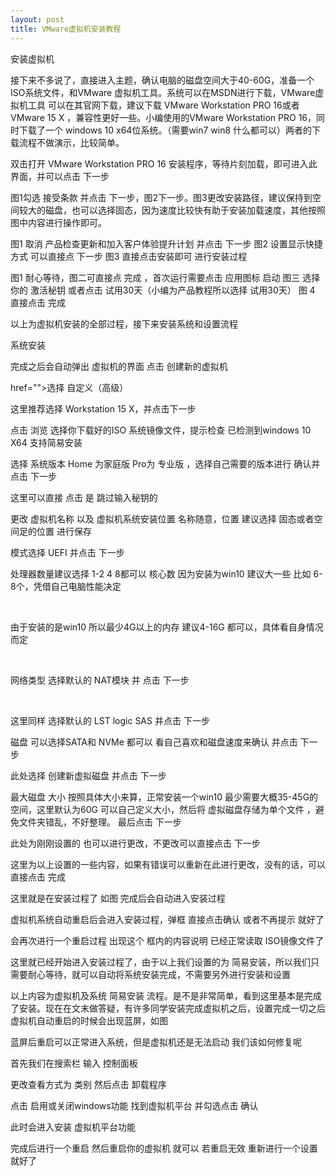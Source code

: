 ```yaml
---
layout: post
title: VMware虚拟机安装教程
---
```

安装虚拟机

接下来不多说了，直接进入主题，确认电脑的磁盘空间大于40-60G，准备一个 ISO系统文件，和VMware 虚拟机工具。系统可以在MSDN进行下载，VMware虚拟机工具 可以在其官网下载，建议下载 VMware Workstation PRO 16或者 VMware 15 X ，兼容性更好一些。小编使用的VMware Workstation PRO 16，同时下载了一个 windows 10 x64位系统。（需要win7 win8 什么都可以）两者的下载流程不做演示，比较简单。

双击打开 VMware Workstation PRO 16 安装程序，等待片刻加载，即可进入此界面，并可以点击 下一步



图1勾选 接受条款 并点击 下一步，图2下一步。图3更改安装路径，建议保持到空间较大的磁盘，也可以选择固态，因为速度比较快有助于安装加载速度，其他按照图中内容进行操作即可。



图1 取消 产品检查更新和加入客户体验提升计划 并点击 下一步 图2 设置显示快捷方式 可以直接点 下一步 图3 直接点击安装即可 进行安装过程



图1 耐心等待，图二可直接点 完成 ，首次运行需要点击 应用图标 启动 图三 选择 你的 激活秘钥 或者点击 试用30天（小编为产品教程所以选择 试用30天） 图 4 直接点击 完成



以上为虚拟机安装的全部过程，接下来安装系统和设置流程

系统安装

完成之后会自动弹出 虚拟机的界面 点击 创建新的虚拟机



href="">选择 自定义（高级）



这里推荐选择 Workstation 15 X，并点击下一步



点击 浏览 选择你下载好的ISO 系统镜像文件，提示检查 已检测到windows 10 X64 支持简易安装



选择 系统版本 Home 为家庭版 Pro为 专业版 ，选择自己需要的版本进行 确认并点击 下一步



这里可以直接 点击 是 跳过输入秘钥的



更改 虚拟机名称 以及 虚拟机系统安装位置 名称随意，位置 建议选择 固态或者空间足的位置 进行保存



模式选择 UEFI 并点击 下一步



处理器数量建议选择 1-2 4 8都可以 核心数 因为安装为win10 建议大一些 比如 6-8个，凭借自己电脑性能决定



 

由于安装的是win10 所以最少4G以上的内存 建议4-16G 都可以，具体看自身情况而定



 

网络类型 选择默认的 NAT模块 并 点击 下一步



 

这里同样 选择默认的 LST logic SAS 并点击 下一步



磁盘 可以选择SATA和 NVMe 都可以 看自己喜欢和磁盘速度来确认 并点击 下一步



此处选择 创建新虚拟磁盘 并点击 下一步



最大磁盘 大小 按照具体大小来算，正常安装一个win10 最少需要大概35-45G的空间，这里默认为60G 可以自己定义大小，然后将 虚拟磁盘存储为单个文件 ，避免文件夹错乱，不好整理。 最后点击 下一步



此处为刚刚设置的 也可以进行更改，不更改可以直接点击 下一步



这里为以上设置的一些内容，如果有错误可以重新在此进行更改，没有的话，可以直接点击 完成



这里就是在安装过程了 如图 完成后会自动进入安装过程



虚拟机系统自动重启后会进入安装过程，弹框 直接点击确认 或者不再提示 就好了



会再次进行一个重启过程 出现这个 框内的内容说明 已经正常读取 ISO镜像文件了



这里就已经开始进入安装过程了，由于以上我们设置的为 简易安装，所以我们只需要耐心等待，就可以自动将系统安装完成，不需要另外进行安装和设置



以上内容为虚拟机及系统 简易安装 流程。是不是非常简单，看到这里基本是完成了安装。现在在文末做答疑，有许多同学安装完成虚拟机之后，设置完成一切之后虚拟机自动重启的时候会出现蓝屏，如图



蓝屏后重启可以正常进入系统，但是虚拟机还是无法启动 我们该如何修复呢

首先我们在搜索栏 输入 控制面板



更改查看方式为 类别 然后点击 卸载程序



点击 启用或关闭windows功能 找到虚拟机平台 并勾选点击 确认



此时会进入安装 虚拟机平台功能



完成后进行一个重启 然后重启你的虚拟机 就可以 若重启无效 重新进行一个设置 就好了
